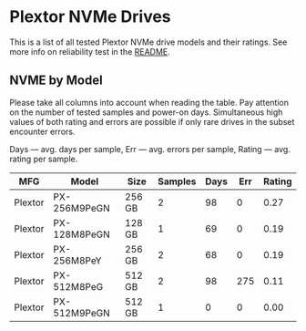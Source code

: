 Plextor NVMe Drives
===================

This is a list of all tested Plextor NVMe drive models and their ratings. See more
info on reliability test in the [README](https://github.com/linuxhw/SMART).

NVME by Model
------------

Please take all columns into account when reading the table. Pay attention on the
number of tested samples and power-on days. Simultaneous high values of both rating
and errors are possible if only rare drives in the subset encounter errors.

Days   — avg. days per sample,
Err    — avg. errors per sample,
Rating — avg. rating per sample.

| MFG       | Model              | Size   | Samples | Days  | Err   | Rating |
|-----------|--------------------|--------|---------|-------|-------|--------|
| Plextor   | PX-256M9PeGN       | 256 GB | 2       | 98    | 0     | 0.27   |
| Plextor   | PX-128M8PeGN       | 128 GB | 1       | 69    | 0     | 0.19   |
| Plextor   | PX-256M8PeY        | 256 GB | 2       | 68    | 0     | 0.19   |
| Plextor   | PX-512M8PeG        | 512 GB | 2       | 98    | 275   | 0.11   |
| Plextor   | PX-512M9PeGN       | 512 GB | 1       | 0     | 0     | 0.00   |
